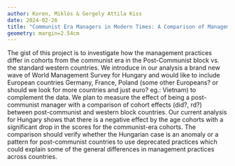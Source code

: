 ```yaml
---
author: Koren, Miklós & Gergely Attila Kiss
date: 2024-02-26
title: "Communist Era Managers in Modern Times: A Comparison of Management Skills Across Countries and Generations"
geometry: margin=2.54cm
---
```


The gist of this project is to investigate how the management practices differ in cohorts from the communist era in the Post-Communist block vs. the standard western countries. We introduce in our analysis a brand new wave of World Management Survey for Hungary and would like to include European countries Germany, France, Poland (some other Europeans? or should we look for more countries and just euro? eg.: Vietnam) to complement the data. We plan to measure the effect of being a post-communist manager with a comparison of cohort effects (did?, rd?) between post-communist and western block countries. Our current analysis for Hungary shows that there is a negative effect by the age cohorts with a significant drop in the scores for the communist-era cohorts. The comparison should verify whether the Hungarian case is an anomaly or a pattern for post-communist countries to use deprecated practices which could explain some of the general differences in management practices across countries.